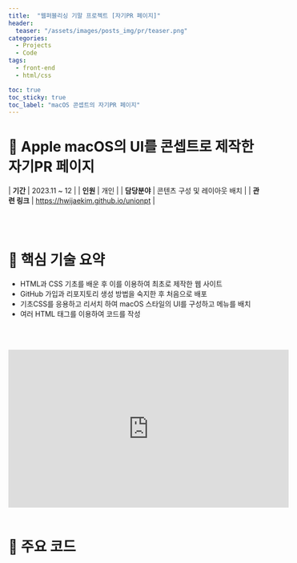 ```yaml
---
title:  "웹퍼블리싱 기말 프로젝트 [자기PR 페이지]"
header:
  teaser: "/assets/images/posts_img/pr/teaser.png"
categories:
  - Projects
  - Code
tags:
  - front-end
  - html/css

toc: true
toc_sticky: true
toc_label: "macOS 콘셉트의 자기PR 페이지"
---
```

# 📝 Apple macOS의 UI를 콘셉트로 제작한 자기PR 페이지

| **기간**    | 2023.11 ~ 12                                                                                      |
| **인원**    | 개인                                                                                         |
| **담당분야**  | 콘텐츠 구성 및 레이아웃 배치                                 |
| **관련 링크** | <a href="https://hwijaekim.github.io/unionpt" target="_blank">https://hwijaekim.github.io/unionpt</a> |

   <br><br>

# 🔑 핵심 기술 요약
- HTML과 CSS 기초를 배운 후 이를 이용하여 최초로 제작한 웹 사이트
- GitHub 가입과 리포지토리 생성 방법을 숙지한 후 처음으로 배포
- 기초CSS를 응용하고 리서치 하여 macOS 스타일의 UI를 구성하고 메뉴를 배치
- 여러 HTML 태그를 이용하여 코드를 작성

<br><br>
<iframe width="560" height="315" src="https://www.youtube-nocookie.com/embed/IIg2BRouWUc?si=Y_ywyBKQOWNxdV0o" title="YouTube video player" frameborder="0" allow="accelerometer; autoplay; clipboard-write; encrypted-media; gyroscope; picture-in-picture; web-share" referrerpolicy="strict-origin-when-cross-origin" allowfullscreen></iframe>
<br><br>

# 📌 주요 코드